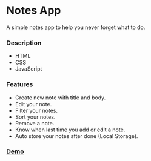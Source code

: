 # Notes App

A simple notes app to help you never forget what to do.

### Description

- HTML
- CSS
- JavaScript

### **Features**

- Create new note with title and body.
- Edit your note.
- Filter your notes.
- Sort your notes.
- Remove a note.
- Know when last time you add or edit a note.
- Auto store your notes after done (Local Storage).

### [Demo](https://my-notes-app-sable.vercel.app/)
